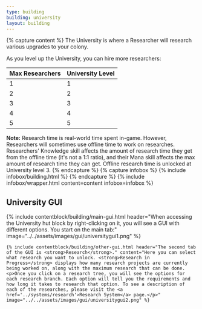 ```yaml
---
type: building
building: university
layout: building
---
```

{% capture content %}
The University is where a Researcher will research various upgrades to your colony.

As you level up the University, you can hire more researchers:

| Max Researchers | University Level |
| --------------- | ---------------- |
| 1               | 1                |
| 2               | 2                |
| 3               | 3                |
| 4               | 4                |
| 5               | 5                |

**Note:** Research time is real-world time spent in-game. However, Researchers will sometimes use offline time to work on researches. Researchers' Knowledge skill affects the amount of research time they get from the offline time (it's not a 1:1 ratio), and their Mana skill affects the max amount of research time they can get. Offline research time is unlocked at University level 3. 
{% endcapture %}
{% capture infobox %}
{% include infobox/building.html %}
{% endcapture %}
{% include infobox/wrapper.html content=content infobox=infobox %}

## University GUI

<div class="row">
  <div class="col">
    {% include contentblock/building/main-gui.html header="When accessing the University hut block by right-clicking on it, you will see a GUI with different options. You start on the main tab:" image="../../assets/images/gui/universitygui1.png" %}

    {% include contentblock/building/other-gui.html header="The second tab of the GUI is <strong>Research</strong>." content="Here you can select what research you want to unlock. <strong>Research in Progress</strong> displays how many research projects are currently being worked on, along with the maximum research that can be done. <p>Once you click on a research tree, you will see the options for each research branch. Each option will tell you the requirements and how long it takes to research that option. To see a description of each of the researches, please visit the <a href='../systems/research'>Research System</a> page.</p>" image="../../assets/images/gui/universitygui2.png" %}
  </div>
</div>
